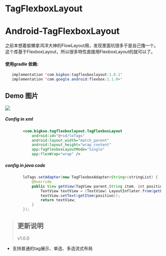 # TagFlexboxLayout
Android-TagFlexboxLayout
==========
之前本想着偷懒拿鸿洋大神的FlowLayout用，发现里面坑很多于是自己撸一个。这个库基于FlexboxLayout，所以很多特性直接用FlexboxLayout的就可以了。

#### 使用gradle 依赖:
```java
   implementation 'com.bigkoo:tagflexboxlayout:1.0.1'
   implementation 'com.google.android:flexbox:1.1.0+'
```

## Demo 图片
![](https://github.com/saiwu-bigkoo/Android-TagFlexboxLayout/tree/master/preview/preview.gif)

##### Config in xml

```xml
        <com.bigkoo.tagflexboxlayout.TagFlexboxLayout
            android:id="@+id/loTags"
            android:layout_width="match_parent"
            android:layout_height="wrap_content"
            app:TagFlexboxLayoutMode="Single"
            app:flexWrap="wrap" />
```

##### config in java code

```java
        loTags.setAdapter(new TagFlexboxAdapter<String>(stringList) {
            @Override
            public View getView(TagView parent,String item, int position) {
                TextView textView = (TextView) LayoutInflater.from(getBaseContext()).inflate(R.layout.item_tag, parent,false);
                textView.setText(getItem(position));
                return textView;
            }
        });

```
>## 更新说明
>v1.0.0
 - 支持普通的tag展示、单选、多选流式布局 <br />


